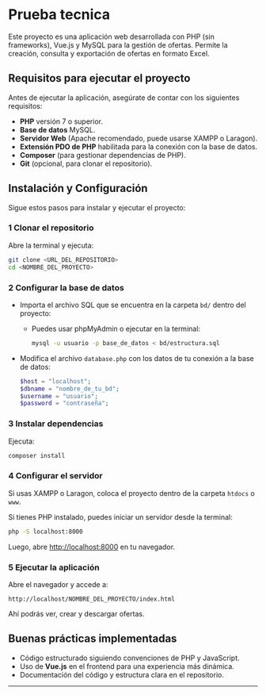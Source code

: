 # Prueba tecnica

Este proyecto es una aplicación web desarrollada con PHP (sin frameworks), Vue.js y MySQL para la gestión de ofertas. Permite la creación, consulta y exportación de ofertas en formato Excel.

##  Requisitos para ejecutar el proyecto

Antes de ejecutar la aplicación, asegúrate de contar con los siguientes requisitos:

- **PHP** versión 7 o superior.
- **Base de datos** MySQL.
- **Servidor Web** (Apache recomendado, puede usarse XAMPP o Laragon).
- **Extensión PDO de PHP** habilitada para la conexión con la base de datos.
- **Composer** (para gestionar dependencias de PHP).
- **Git** (opcional, para clonar el repositorio).

## Instalación y Configuración

Sigue estos pasos para instalar y ejecutar el proyecto:

### 1️ Clonar el repositorio
Abre la terminal y ejecuta:
```bash
git clone <URL_DEL_REPOSITORIO>
cd <NOMBRE_DEL_PROYECTO>
```

### 2️ Configurar la base de datos
- Importa el archivo SQL que se encuentra en la carpeta `bd/` dentro del proyecto:
  - Puedes usar phpMyAdmin o ejecutar en la terminal:
    ```bash
    mysql -u usuario -p base_de_datos < bd/estructura.sql
    ```

- Modifica el archivo `database.php` con los datos de tu conexión a la base de datos:
  ```php
  $host = "localhost";
  $dbname = "nombre_de_tu_bd";
  $username = "usuario";
  $password = "contraseña";
  ```

### 3️ Instalar dependencias
Ejecuta:
```bash
composer install
```

### 4️ Configurar el servidor
Si usas XAMPP o Laragon, coloca el proyecto dentro de la carpeta `htdocs` o `www`.

Si tienes PHP instalado, puedes iniciar un servidor desde la terminal:
```bash
php -S localhost:8000
```
Luego, abre [http://localhost:8000](http://localhost:8000) en tu navegador.

### 5 Ejecutar la aplicación
Abre el navegador y accede a:
```
http://localhost/NOMBRE_DEL_PROYECTO/index.html
```
Ahí podrás ver, crear y descargar ofertas.

##  Buenas prácticas implementadas
- Código estructurado siguiendo convenciones de PHP y JavaScript.
- Uso de **Vue.js** en el frontend para una experiencia más dinámica.
- Documentación del código y estructura clara en el repositorio.

---


